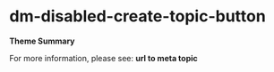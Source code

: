 # dm-disabled-create-topic-button

**Theme Summary**

For more information, please see: **url to meta topic**

